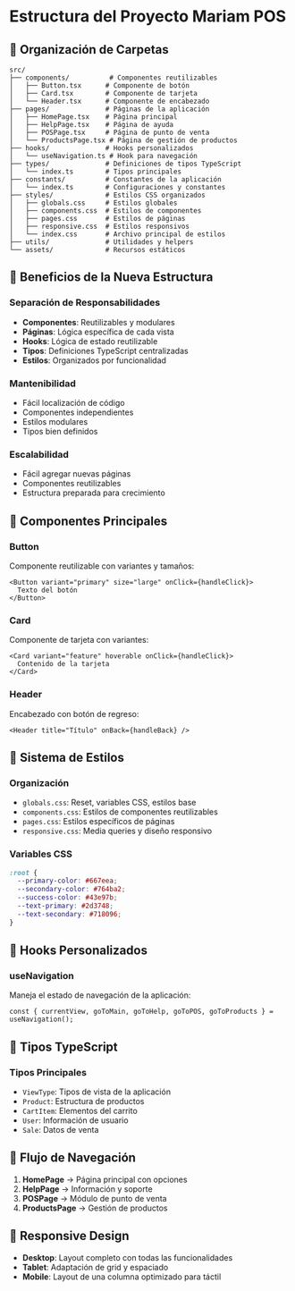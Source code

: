 # Estructura del Proyecto Mariam POS

## 📁 Organización de Carpetas

```
src/
├── components/          # Componentes reutilizables
│   ├── Button.tsx      # Componente de botón
│   ├── Card.tsx        # Componente de tarjeta
│   └── Header.tsx      # Componente de encabezado
├── pages/              # Páginas de la aplicación
│   ├── HomePage.tsx    # Página principal
│   ├── HelpPage.tsx    # Página de ayuda
│   ├── POSPage.tsx     # Página de punto de venta
│   └── ProductsPage.tsx # Página de gestión de productos
├── hooks/              # Hooks personalizados
│   └── useNavigation.ts # Hook para navegación
├── types/              # Definiciones de tipos TypeScript
│   └── index.ts        # Tipos principales
├── constants/          # Constantes de la aplicación
│   └── index.ts        # Configuraciones y constantes
├── styles/             # Estilos CSS organizados
│   ├── globals.css     # Estilos globales
│   ├── components.css  # Estilos de componentes
│   ├── pages.css       # Estilos de páginas
│   ├── responsive.css  # Estilos responsivos
│   └── index.css       # Archivo principal de estilos
├── utils/              # Utilidades y helpers
└── assets/             # Recursos estáticos
```

## 🎯 Beneficios de la Nueva Estructura

### **Separación de Responsabilidades**
- **Componentes**: Reutilizables y modulares
- **Páginas**: Lógica específica de cada vista
- **Hooks**: Lógica de estado reutilizable
- **Tipos**: Definiciones TypeScript centralizadas
- **Estilos**: Organizados por funcionalidad

### **Mantenibilidad**
- Fácil localización de código
- Componentes independientes
- Estilos modulares
- Tipos bien definidos

### **Escalabilidad**
- Fácil agregar nuevas páginas
- Componentes reutilizables
- Estructura preparada para crecimiento

## 🔧 Componentes Principales

### **Button**
Componente reutilizable con variantes y tamaños:
```tsx
<Button variant="primary" size="large" onClick={handleClick}>
  Texto del botón
</Button>
```

### **Card**
Componente de tarjeta con variantes:
```tsx
<Card variant="feature" hoverable onClick={handleClick}>
  Contenido de la tarjeta
</Card>
```

### **Header**
Encabezado con botón de regreso:
```tsx
<Header title="Título" onBack={handleBack} />
```

## 🎨 Sistema de Estilos

### **Organización**
- `globals.css`: Reset, variables CSS, estilos base
- `components.css`: Estilos de componentes reutilizables
- `pages.css`: Estilos específicos de páginas
- `responsive.css`: Media queries y diseño responsivo

### **Variables CSS**
```css
:root {
  --primary-color: #667eea;
  --secondary-color: #764ba2;
  --success-color: #43e97b;
  --text-primary: #2d3748;
  --text-secondary: #718096;
}
```

## 🚀 Hooks Personalizados

### **useNavigation**
Maneja el estado de navegación de la aplicación:
```tsx
const { currentView, goToMain, goToHelp, goToPOS, goToProducts } = useNavigation();
```

## 📝 Tipos TypeScript

### **Tipos Principales**
- `ViewType`: Tipos de vista de la aplicación
- `Product`: Estructura de productos
- `CartItem`: Elementos del carrito
- `User`: Información de usuario
- `Sale`: Datos de venta

## 🔄 Flujo de Navegación

1. **HomePage** → Página principal con opciones
2. **HelpPage** → Información y soporte
3. **POSPage** → Módulo de punto de venta
4. **ProductsPage** → Gestión de productos

## 📱 Responsive Design

- **Desktop**: Layout completo con todas las funcionalidades
- **Tablet**: Adaptación de grid y espaciado
- **Mobile**: Layout de una columna optimizado para táctil
